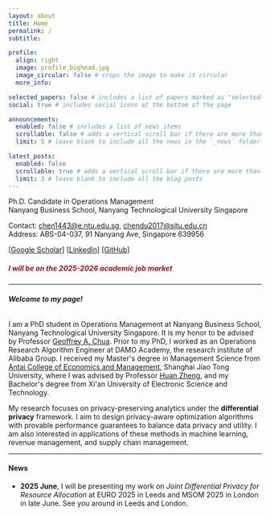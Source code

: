 ```yaml
---
layout: about
title: Home
permalink: /
subtitle:

profile:
  align: right
  image: profile_bighead.jpg
  image_circular: false # crops the image to make it circular
  more_info: 

selected_papers: false # includes a list of papers marked as "selected={true}"
social: true # includes social icons at the bottom of the page

announcements:
  enabled: false # includes a list of news items
  scrollable: false # adds a vertical scroll bar if there are more than 3 news items
  limit: 5 # leave blank to include all the news in the `_news` folder

latest_posts:
  enabled: false
  scrollable: true # adds a vertical scroll bar if there are more than 3 new posts items
  limit: 3 # leave blank to include all the blog posts
---
```

Ph.D. Candidate in Operations Management    
Nanyang Business School, Nanyang Technological University Singapore

Contact: <chen1443@e.ntu.edu.sg>, <chendu2017@sjtu.edu.cn>    
Address: ABS-04-037, 91 Nanyang Ave, Singapore 639956


[[Google Scholar](https://scholar.google.com/citations?user=QBpHArYAAAAJ&hl=en)] [[LinkedIn](https://www.linkedin.com/in/du-chen-1157bb1b0/)] [[GitHub](https://github.com/chendu2017)] 


##### **<span style="color:#9B111E"> I will be on the 2025-2026 academic job market </span>**

----------

###### **Welcome to my page!**      
I am a PhD student in Operations Management at Nanyang Business School, Nanyang Technological University Singapore. 
It is my honor to be advised by Professor [Geoffrey A. Chua](https://dr.ntu.edu.sg/cris/rp/rp00581). 
Prior to my PhD, I worked as an Operations Research Algorithm Engineer at DAMO Academy, the research institute of Alibaba Group.
I received my Master's degree in Management Science from [Antai College of Economics and Management](http://www.acem.sjtu.edu.cn/en/),
Shanghai Jiao Tong University, where I was advised by Professor
[Huan Zheng](http://www.acem.sjtu.edu.cn/en/faculty/zhenghuan.html), and my Bachelor's degree from Xi'an University of Electronic Science and Technology.


My research focuses on privacy-preserving analytics under the **differential privacy** framework.
I aim to design privacy-aware optimization algorithms with provable performance guarantees to balance data privacy and utility.
I am also interested in applications of these methods in machine learning, revenue management, and supply chain management.


---------

#### **News**  
- **2025 June**, I will be presenting my work on _Joint Differential Privacy for Resource Allocation_ at EURO 2025 in Leeds and MSOM 2025 in London in late June. See you around in Leeds and London. 


